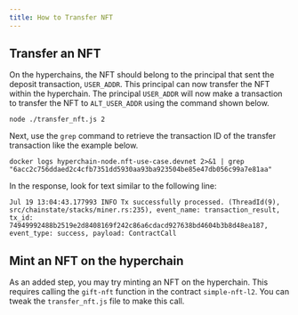 ```yaml
---
title: How to Transfer NFT
---
```


## Transfer an NFT

On the hyperchains, the NFT should belong to the principal that sent the deposit transaction, `USER_ADDR`. 
This principal can now transfer the NFT within the hyperchain. The principal `USER_ADDR` will now make a 
transaction to transfer the NFT to `ALT_USER_ADDR` using the command shown below.

```
node ./transfer_nft.js 2
```
Next, use the `grep` command to retrieve the transaction ID of the transfer transaction like the example below.

```
docker logs hyperchain-node.nft-use-case.devnet 2>&1 | grep "6acc2c756ddaed2c4cfb7351dd5930aa93ba923504be85e47db056c99a7e81aa"
```

In the response, look for text similar to the following line:
```
Jul 19 13:04:43.177993 INFO Tx successfully processed. (ThreadId(9), src/chainstate/stacks/miner.rs:235), event_name: transaction_result, tx_id: 74949992488b2519e2d8408169f242c86a6cdacd927638bd4604b3b8d48ea187, event_type: success, payload: ContractCall
```
## Mint an NFT on the hyperchain

As an added step, you may try minting an NFT on the hyperchain. This requires calling the `gift-nft` function in the 
contract `simple-nft-l2`. You can tweak the `transfer_nft.js` file to make this call. 